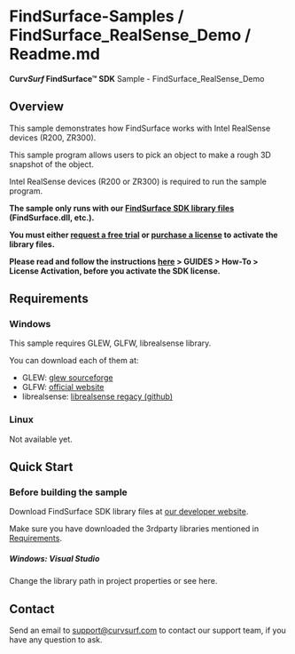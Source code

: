 # FindSurface-Samples / FindSurface_RealSense_Demo / Readme.md
**Curv*Surf* FindSurface™ SDK** Sample - FindSurface_RealSense_Demo



Overview
--------

This sample demonstrates how FindSurface works with Intel RealSense devices (R200, ZR300).

This sample program allows users to pick an object to make a rough 3D snapshot of the object.

Intel RealSense devices (R200 or ZR300) is required to run the sample program.

**The sample only runs with our [FindSurface SDK library files](https://developers.curvsurf.com/downloads.jsp) (FindSurface.dll, etc.).**

**You must either [request a free trial](http://developers.curvsurf.com/licenses.jsp) or [purchase a license](https://developers.curvsurf.com/licenses.jsp) to activate the library files.**

**Please read and follow the instructions [here](https://developers.curvsurf.com/documentation.jsp) > GUIDES > How-To > License Activation, before you activate the SDK license.**



Requirements
--------

### Windows

This sample requires GLEW, GLFW, librealsense library.

You can download each of them at:
- GLEW: [glew sourceforge](http://glew.sourceforge.net/)
- GLFW: [official website](http://www.glfw.org/download.html)
- librealsense: [librealsense regacy (github)](https://github.com/IntelRealSense/librealsense/tree/v1.12.1)

### Linux

Not available yet.



Quick Start
-----

### Before building the sample

Download FindSurface SDK library files at [our developer website](https://developers.curvsurf.com/downloads.jsp).

Make sure you have downloaded the 3rdparty libraries mentioned in [Requirements](#Requirements).

##### Windows: Visual Studio

Change the library path in project properties or see here.


Contact
-------

Send an email to support@curvsurf.com to contact our support team, if you have any question to ask.
